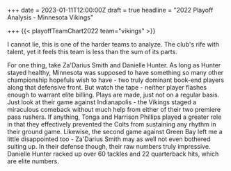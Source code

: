 +++
date = 2023-01-11T12:00:00Z
draft = true
headline = "2022 Playoff Analysis - Minnesota Vikings"

+++
{{< playoffTeamChart2022 team="vikings" >}}

I cannot lie, this is one of the harder teams to analyze. The club's rife with talent, yet it feels this team is less than the sum of its parts.

For one thing, take Za'Darius Smith and Danielle Hunter. As long as Hunter stayed healthy, Minnesota was supposed to have something so many other championship hopefuls wish to have - two truly dominant book-end players along that defensive front. But watch the tape - neither player flashes enough to warrant elite billing. Plays are made, just not on a regular basis. Just look at their game against Indianapolis - the Vikings staged a miraculous comeback without much help from either of their two premiere pass rushers. If anything, Tonga and Harrison Phillips played a greater role in that they effectively prevented the Colts from sustaining any rhythm in their ground game. Likewise, the second game against Green Bay left me a little disappointed too - Za'Darius Smith may as well not even bothered suiting up. In their defense though, their raw numbers truly impressive. Danielle Hunter racked up over 60 tackles and 22 quarterback hits, which are elite numbers.

 